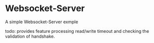 # Websocket-Server
A simple Websocket-Server exmple

todo: provides feature processing read/write timeout and checking the validation of handshake.

